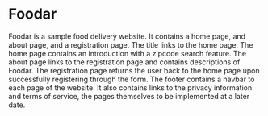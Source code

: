 # Foodar

Foodar is a sample food delivery website. It contains a home page, and about page, and a registration page. The title links to the home page. The home page contains an introduction with a zipcode search feature. The about page links to the registration page and contains descriptions of Foodar. The registration page returns the user back to the home page upon successfully registering through the form. The footer contains a navbar to each page of the website. It also contains links to the privacy information and terms of service, the pages themselves to be implemented at a later date.
